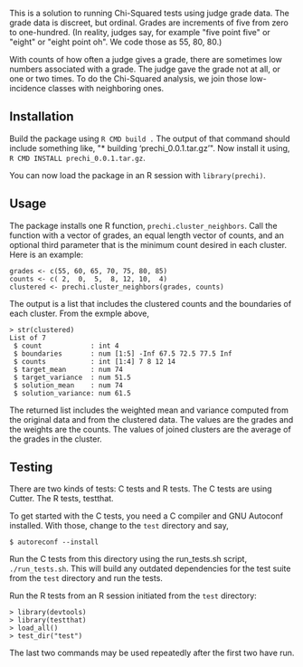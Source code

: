 This is a solution to running Chi-Squared tests using judge grade data.
The grade data is discreet, but ordinal. Grades are increments of five
from zero to one-hundred. (In reality, judges say, for example "five point
five" or "eight" or "eight point oh". We code those as 55, 80, 80.)

With counts of how often a judge gives a grade, there are sometimes low
numbers associated with a grade. The judge gave the grade not at all, or
one or two times. To do the Chi-Squared analysis, we join those
low-incidence classes with neighboring ones.

## Installation

Build the package using `R CMD build .`
The output of that command should include something like,
"* building ‘prechi_0.0.1.tar.gz’".
Now install it using, `R CMD INSTALL prechi_0.0.1.tar.gz`.

You can now load the package in an R session with `library(prechi)`.

## Usage

The package installs one R function, `prechi.cluster_neighbors`.
Call the function with a vector of grades, an equal length vector
of counts, and an optional third parameter that is the minimum count
desired in each cluster. Here is an example:

    grades <- c(55, 60, 65, 70, 75, 80, 85)
    counts <- c( 2,  0,  5,  8, 12, 10,  4)
    clustered <- prechi.cluster_neighbors(grades, counts)

The output is a list that includes the clustered counts and the
boundaries of each cluster. From the exmple above,

    > str(clustered)
    List of 7
     $ count            : int 4
     $ boundaries       : num [1:5] -Inf 67.5 72.5 77.5 Inf
     $ counts           : int [1:4] 7 8 12 14
     $ target_mean      : num 74
     $ target_variance  : num 51.5
     $ solution_mean    : num 74
     $ solution_variance: num 61.5

The returned list includes the weighted mean and variance computed from the
original data and from the clustered data. The values are the grades
and the weights are the counts. The values of joined clusters are the
average of the grades in the cluster.

## Testing

There are two kinds of tests: C tests and R tests.
The C tests are using Cutter. The R tests, testthat.

To get started with the C tests, you need a C compiler and GNU Autoconf
installed. With those, change to the `test` directory and say,

    $ autoreconf --install

Run the C tests from this directory using the run_tests.sh script,
`./run_tests.sh`. This will build any outdated dependencies for
the test suite from the `test` directory and run the tests.

Run the R tests from an R session initiated from the `test` directory:

    > library(devtools)
    > library(testthat)
    > load_all()
    > test_dir("test")

The last two commands may be used repeatedly after the first two have run.
